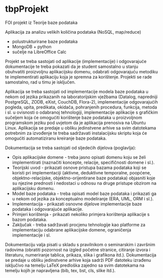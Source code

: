 # tbpProjekt
FOI projekt iz Teorije baze podataka 

 Aplikacija za analizu velikih količina podataka (NoSQL, map/reduce) 
  - polustrukturirane baze podataka 
  - MongoDB + python
  - sučelje na LibreOffice Calc

Projekt se treba sastojati od aplikacije (implementacije) i odgovarajuće dokumentacije te treba pokazati da je student samostalno u stanju obuhvatiti proizvoljnu aplikacijsku domenu, odabrati odgovarajuću metodiku te implementirati aplikaciju koja je spremna za korištenje. Projekti se rade samostalno, rad u timu je isključen.

Aplikacija se treba sastojati od implementacije modela baze podataka u nekom od jezika prikazanih na laboratorijskim vježbama (Datalog, napredniji PostgreSQL, ZODB, eXist, CouchDB, Flora-2), implementacije odgovarajućih pogleda, upita, predikata, okidača, pohranjenih procedura, funkcija, metoda i sl. u ovisnosti o odabranoj tehnologiji, implementacije aplikacije s grafičkim sučeljem koja će omogućiti korištenje baze podataka u proizvoljnom programskom jeziku pod uvjetom da je aplikacija prenosiva na Ubuntu Linux. 
Aplikacija se predaje u obliku jedinstvene arhive sa svim datotekama potrebnim za izvođenje te treba sadržavati instalacijsku skriptu koja će omogućiti automatiziranu kreiranje baze podataka.


Dokumentacija se treba sastojati od sljedećih dijelova (poglavlja):

- Opis aplikacijske domene - treba jasno opisati domenu koju se želi implementirati (naznačiti koncepte, relacije, specifičnosti domene i sl.).
- Teorijski uvod - prikazati osnove pristupa bazama podataka koji se koristi pri implementaciji (aktivne, deduktivne temporalne, poopćene, objektno-relacijske, objektno-orijentirane baze podataka) objasniti koje su njezine prednosti i nedostaci u odnosu na druge pristupe obzirom na aplikacijsku domenu.
- Model baze podataka - treba opisati model baze podataka i prikazati ga u nekom od jezika za konceptualno modeliranje (ERA, UML, ORM i sl.).
- Implementacija - prikazati osnovne dijelove implementacije baze podataka i odgovarajuće aplikacije.
- Primjeri korištenja - prikazati nekoliko primjera korištenja aplikacije s bazom podataka.
- Zaključak - treba sadržavati procjenu tehnologije kao platforme za implementaciju odabrane aplikacijske domene, ograničenja implementacije i sl.

Dokumentaciju valja pisati u skladu s pravilnikom o seminarskim i završnim radovima (obratiti pozornost na izgled početne stranice, citiranje izvora i literaturu, numeriranje tablica, prikaza, slika i grafikona itd.). Dokumentacija se predaje u obliku jedinstvene arhive koja sadrži PDF datoteku izrađenu isključivo na temelju LaTeX predloška zajedno sa svim datotekama na temelju kojih je napravljena (bib, tex, bst, cls, slike itd.).
